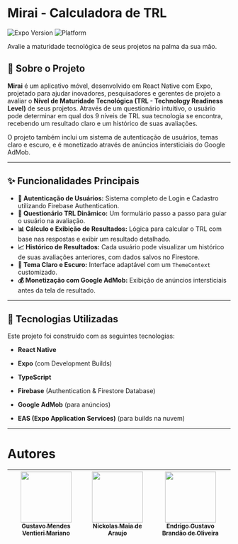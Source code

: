 # Mirai - Calculadora de TRL


![Expo Version](https://img.shields.io/badge/Expo-SDK%2050%2B-informational)
![Platform](https://img.shields.io/badge/Platform-Android-green.svg)

Avalie a maturidade tecnológica de seus projetos na palma da sua mão.

## 📖 Sobre o Projeto

**Mirai** é um aplicativo móvel, desenvolvido em React Native com Expo, projetado para ajudar inovadores, pesquisadores e gerentes de projeto a avaliar o **Nível de Maturidade Tecnológica (TRL - Technology Readiness Level)** de seus projetos. Através de um questionário intuitivo, o usuário pode determinar em qual dos 9 níveis de TRL sua tecnologia se encontra, recebendo um resultado claro e um histórico de suas avaliações.

O projeto também inclui um sistema de autenticação de usuários, temas claro e escuro, e é monetizado através de anúncios intersticiais do Google AdMob.

---

## ✨ Funcionalidades Principais

*   **🔐 Autenticação de Usuários:** Sistema completo de Login e Cadastro utilizando Firebase Authentication.
*   **📝 Questionário TRL Dinâmico:** Um formulário passo a passo para guiar o usuário na avaliação.
*   **📊 Cálculo e Exibição de Resultados:** Lógica para calcular o TRL com base nas respostas e exibir um resultado detalhado.
*   **📈 Histórico de Resultados:** Cada usuário pode visualizar um histórico de suas avaliações anteriores, com dados salvos no Firestore.
*   **🎨 Tema Claro e Escuro:** Interface adaptável com um `ThemeContext` customizado.
*   **💰 Monetização com Google AdMob:** Exibição de anúncios intersticiais antes da tela de resultado.

---

## 🚀 Tecnologias Utilizadas

Este projeto foi construído com as seguintes tecnologias:

*   **React Native**

*   **Expo** (com Development Builds)

*   **TypeScript**

*   **Firebase** (Authentication & Firestore Database)

*   **Google AdMob** (para anúncios)

*   **EAS (Expo Application Services)** (para builds na nuvem)

---


# Autores
| [<img src="https://avatars.githubusercontent.com/u/112558062" width=115><br><sub>Gustavo Mendes Ventieri Mariano</sub>](https://github.com/gustavoventieri/) |  [<img src="https://avatars.githubusercontent.com/u/99838582" width=115><br><sub>Nickolas Maia de Araujo</sub>](https://github.com/nickolss)  |  [<img src="https://avatars.githubusercontent.com/u/113954684?v=4" width=115><br><sub>Endrigo Gustavo Brandão de Oliveira</sub>](https://github.com/Endrigogustavo)
| :---: | :---: | :---: |